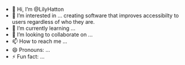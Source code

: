 - 👋 Hi, I’m @LilyHatton
- 👀 I’m interested in ... creating software that improves accessibilty to users regardless of who they are.
- 🌱 I’m currently learning ... 
- 💞️ I’m looking to collaborate on ...
- 📫 How to reach me ...
- 😄 Pronouns: ...
- ⚡ Fun fact: ...

<!---
LilyHatton/LilyHatton is a ✨ special ✨ repository because its `README.md` (this file) appears on your GitHub profile.
You can click the Preview link to take a look at your changes.
--->
